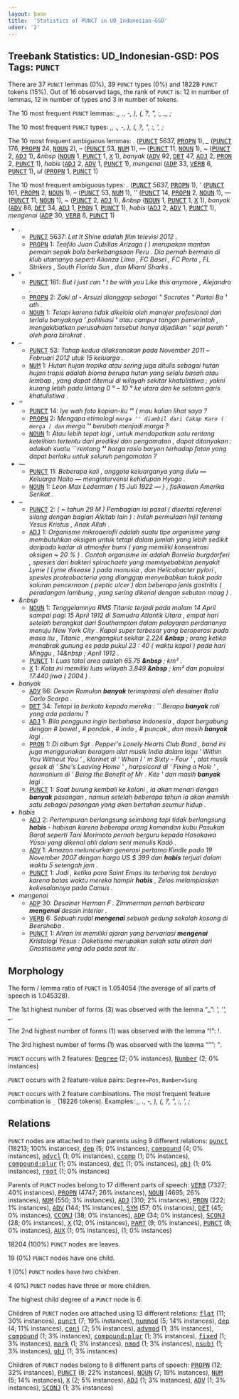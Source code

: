 ```yaml
---
layout: base
title:  'Statistics of PUNCT in UD_Indonesian-GSD'
udver: '2'
---
```


## Treebank Statistics: UD_Indonesian-GSD: POS Tags: `PUNCT`

There are 37 `PUNCT` lemmas (0%), 39 `PUNCT` types (0%) and 18228 `PUNCT` tokens (15%).
Out of 16 observed tags, the rank of `PUNCT` is: 12 in number of lemmas, 12 in number of types and 3 in number of tokens.

The 10 most frequent `PUNCT` lemmas: <em>,, ., -, ), (, ?, ", :, _, ;</em>

The 10 most frequent `PUNCT` types:  <em>,, ., -, ), (, ?, ", :, ', ;</em>

The 10 most frequent ambiguous lemmas: <em>.</em> (<tt><a href="id_gsd-pos-PUNCT.html">PUNCT</a></tt> 5637, <tt><a href="id_gsd-pos-PROPN.html">PROPN</a></tt> 1), <em>_</em> (<tt><a href="id_gsd-pos-PUNCT.html">PUNCT</a></tt> 176, <tt><a href="id_gsd-pos-PROPN.html">PROPN</a></tt> 24, <tt><a href="id_gsd-pos-NOUN.html">NOUN</a></tt> 2), <em>–</em> (<tt><a href="id_gsd-pos-PUNCT.html">PUNCT</a></tt> 53, <tt><a href="id_gsd-pos-NUM.html">NUM</a></tt> 1), <em>—</em> (<tt><a href="id_gsd-pos-PUNCT.html">PUNCT</a></tt> 11, <tt><a href="id_gsd-pos-NOUN.html">NOUN</a></tt> 1), <em>~</em> (<tt><a href="id_gsd-pos-PUNCT.html">PUNCT</a></tt> 2, <tt><a href="id_gsd-pos-ADJ.html">ADJ</a></tt> 1), <em>&amp;nbsp</em> (<tt><a href="id_gsd-pos-NOUN.html">NOUN</a></tt> 1, <tt><a href="id_gsd-pos-PUNCT.html">PUNCT</a></tt> 1, <tt><a href="id_gsd-pos-X.html">X</a></tt> 1), <em>banyak</em> (<tt><a href="id_gsd-pos-ADV.html">ADV</a></tt> 92, <tt><a href="id_gsd-pos-DET.html">DET</a></tt> 47, <tt><a href="id_gsd-pos-ADJ.html">ADJ</a></tt> 2, <tt><a href="id_gsd-pos-PRON.html">PRON</a></tt> 2, <tt><a href="id_gsd-pos-PUNCT.html">PUNCT</a></tt> 1), <em>habis</em> (<tt><a href="id_gsd-pos-ADJ.html">ADJ</a></tt> 2, <tt><a href="id_gsd-pos-ADV.html">ADV</a></tt> 1, <tt><a href="id_gsd-pos-PUNCT.html">PUNCT</a></tt> 1), <em>mengenai</em> (<tt><a href="id_gsd-pos-ADP.html">ADP</a></tt> 33, <tt><a href="id_gsd-pos-VERB.html">VERB</a></tt> 6, <tt><a href="id_gsd-pos-PUNCT.html">PUNCT</a></tt> 1), <em>ul</em> (<tt><a href="id_gsd-pos-PROPN.html">PROPN</a></tt> 1, <tt><a href="id_gsd-pos-PUNCT.html">PUNCT</a></tt> 1)

The 10 most frequent ambiguous types:  <em>.</em> (<tt><a href="id_gsd-pos-PUNCT.html">PUNCT</a></tt> 5637, <tt><a href="id_gsd-pos-PROPN.html">PROPN</a></tt> 1), <em>'</em> (<tt><a href="id_gsd-pos-PUNCT.html">PUNCT</a></tt> 161, <tt><a href="id_gsd-pos-PROPN.html">PROPN</a></tt> 2, <tt><a href="id_gsd-pos-NOUN.html">NOUN</a></tt> 1), <em>–</em> (<tt><a href="id_gsd-pos-PUNCT.html">PUNCT</a></tt> 53, <tt><a href="id_gsd-pos-NUM.html">NUM</a></tt> 1), <em>''</em> (<tt><a href="id_gsd-pos-PUNCT.html">PUNCT</a></tt> 14, <tt><a href="id_gsd-pos-PROPN.html">PROPN</a></tt> 2, <tt><a href="id_gsd-pos-NOUN.html">NOUN</a></tt> 1), <em>—</em> (<tt><a href="id_gsd-pos-PUNCT.html">PUNCT</a></tt> 11, <tt><a href="id_gsd-pos-NOUN.html">NOUN</a></tt> 1), <em>~</em> (<tt><a href="id_gsd-pos-PUNCT.html">PUNCT</a></tt> 2, <tt><a href="id_gsd-pos-ADJ.html">ADJ</a></tt> 1), <em>&amp;nbsp</em> (<tt><a href="id_gsd-pos-NOUN.html">NOUN</a></tt> 1, <tt><a href="id_gsd-pos-PUNCT.html">PUNCT</a></tt> 1, <tt><a href="id_gsd-pos-X.html">X</a></tt> 1), <em>banyak</em> (<tt><a href="id_gsd-pos-ADV.html">ADV</a></tt> 86, <tt><a href="id_gsd-pos-DET.html">DET</a></tt> 34, <tt><a href="id_gsd-pos-ADJ.html">ADJ</a></tt> 1, <tt><a href="id_gsd-pos-PRON.html">PRON</a></tt> 1, <tt><a href="id_gsd-pos-PUNCT.html">PUNCT</a></tt> 1), <em>habis</em> (<tt><a href="id_gsd-pos-ADJ.html">ADJ</a></tt> 2, <tt><a href="id_gsd-pos-ADV.html">ADV</a></tt> 1, <tt><a href="id_gsd-pos-PUNCT.html">PUNCT</a></tt> 1), <em>mengenai</em> (<tt><a href="id_gsd-pos-ADP.html">ADP</a></tt> 30, <tt><a href="id_gsd-pos-VERB.html">VERB</a></tt> 6, <tt><a href="id_gsd-pos-PUNCT.html">PUNCT</a></tt> 1)


* <em>.</em>
  * <tt><a href="id_gsd-pos-PUNCT.html">PUNCT</a></tt> 5637: <em>Let It Shine adalah film televisi 2012 <b>.</b></em>
  * <tt><a href="id_gsd-pos-PROPN.html">PROPN</a></tt> 1: <em>Teófilo Juan Cubillas Arizaga ( ) merupakan mantan pemain sepak bola berkebangsaan Peru . Dia pernah bermain di klub utamanya seperti Alianza Lima , FC Basel , FC Porto , FL Strikers , South Florida Sun , dan Miami Sharks <b>.</b></em>
* <em>'</em>
  * <tt><a href="id_gsd-pos-PUNCT.html">PUNCT</a></tt> 161: <em>But I just can <b>'</b> t be with you Like this anymore , Alejandro .</em>
  * <tt><a href="id_gsd-pos-PROPN.html">PROPN</a></tt> 2: <em>Zaki al - Arsuzi dianggap sebagai " Socrates " Partai Ba <b>'</b> ath .</em>
  * <tt><a href="id_gsd-pos-NOUN.html">NOUN</a></tt> 1: <em>Tetapi karena tidak dikelola oleh manajer profesional dan terlalu banyaknya ' politisasi <b>'</b> atau campur tangan pemerintah , mengakibatkan perusahaan tersebut hanya dijadikan ' sapi perah ' oleh para birokrat .</em>
* <em>–</em>
  * <tt><a href="id_gsd-pos-PUNCT.html">PUNCT</a></tt> 53: <em>Tahap kedua dilaksanakan pada November 2011 <b>–</b> Februari 2012 utuk 15 keluarga .</em>
  * <tt><a href="id_gsd-pos-NUM.html">NUM</a></tt> 1: <em>Hutan hujan tropika atau sering juga ditulis sebagai hutan hujan tropis adalah bioma berupa hutan yang selalu basah atau lembap , yang dapat ditemui di wilayah sekitar khatulistiwa ; yakni kurang lebih pada lintang 0 ° <b>–</b> 10 ° ke utara dan ke selatan garis khatulistiwa .</em>
* <em>''</em>
  * <tt><a href="id_gsd-pos-PUNCT.html">PUNCT</a></tt> 14: <em>Iye wah foto kopian-ku <b>''</b> ( mau kalian lihat saya ?</em>
  * <tt><a href="id_gsd-pos-PROPN.html">PROPN</a></tt> 2: <em>Mengapa etimologi `` marga '' diambil dari Cakap Karo ( merga ) dan `` merga <b>''</b> berubah menjadi marga ?</em>
  * <tt><a href="id_gsd-pos-NOUN.html">NOUN</a></tt> 1: <em>Atau lebih tepat lagi , untuk mendapatkan satu rentang ketelitian tertentu dari prediksi dan pengamatan , dapat ditanyakan : adakah suatu `` rentang <b>''</b> harga rasio baryon terhadap foton yang dapat berlaku untuk seluruh pengamatan ?</em>
* <em>—</em>
  * <tt><a href="id_gsd-pos-PUNCT.html">PUNCT</a></tt> 11: <em>Beberapa kali , anggota keluarganya yang dulu <b>—</b> Keluarga Naito <b>—</b> mengintervensi kehidupan Hyogo .</em>
  * <tt><a href="id_gsd-pos-NOUN.html">NOUN</a></tt> 1: <em>Leon Max Lederman ( 15 Juli 1922 <b>—</b> ) , fisikawan Amerika Serikat .</em>
* <em>~</em>
  * <tt><a href="id_gsd-pos-PUNCT.html">PUNCT</a></tt> 2: <em>( <b>~</b> tahun 29 M ) Pembagian isi pasal ( disertai referensi silang dengan bagian Alkitab lain ) : Inilah permulaan Injil tentang Yesus Kristus , Anak Allah .</em>
  * <tt><a href="id_gsd-pos-ADJ.html">ADJ</a></tt> 1: <em>Organisme mikroaerofil adalah suatu tipe organisme yang membutuhkan oksigen untuk tetapi dalam jumlah yang lebih sedikit daripada kadar di atmosfer bumi ( yang memiliki konsentrasi oksigen <b>~</b> 20 % ) . Contoh organisme ini adalah Borrelia burgdorferi , spesies dari bakteri spirochaete yang memnyebabkan penyakit Lyme ( Lyme disease ) pada manusia , dan Helicobacter pylori , spesies proteobacteria yang dianggap menyebabkan tukak pada saluran pencernaan ( peptic ulcer ) dan beberapa jenis gastritis ( peradangan lambung , yang sering dikenal dengan sebutan maag ) .</em>
* <em>&amp;nbsp</em>
  * <tt><a href="id_gsd-pos-NOUN.html">NOUN</a></tt> 1: <em>Tenggelamnya RMS Titanic terjadi pada malam 14 April sampai pagi 15 April 1912 di Samudra Atlantik Utara , empat hari setelah berangkat dari Southampton dalam pelayaran perdananya menuju New York City . Kapal super terbesar yang beroperasi pada masa itu , Titanic , mengangkut sekitar 2.224 <b>&amp;nbsp</b> ; orang ketika menabrak gunung es pada pukul 23 : 40 ( waktu kapal ) pada hari Minggu , 14&amp;nbsp ; April 1912 .</em>
  * <tt><a href="id_gsd-pos-PUNCT.html">PUNCT</a></tt> 1: <em>Luas total area adalah 65.75 <b>&amp;nbsp</b> ; km² .</em>
  * <tt><a href="id_gsd-pos-X.html">X</a></tt> 1: <em>Kota ini memiliki luas wilayah 3.849 <b>&amp;nbsp</b> ; km² dan populasi 17.440 jiwa ( 2004 ) .</em>
* <em>banyak</em>
  * <tt><a href="id_gsd-pos-ADV.html">ADV</a></tt> 86: <em>Desain Romulan <b>banyak</b> terinspirasi oleh desainer Italia Carlo Scarpa .</em>
  * <tt><a href="id_gsd-pos-DET.html">DET</a></tt> 34: <em>Tetapi Ia berkata kepada mereka : `` Berapa <b>banyak</b> roti yang ada padamu ?</em>
  * <tt><a href="id_gsd-pos-ADJ.html">ADJ</a></tt> 1: <em>Bila pengguna ingin berbahasa Indonesia , dapat bergabung dengan # bawel , # pondok , # indo , # puncak , dan masih <b>banyak</b> lagi .</em>
  * <tt><a href="id_gsd-pos-PRON.html">PRON</a></tt> 1: <em>Di album Sgt . Pepper's Lonely Hearts Club Band , band ini juga menggunakan beragam alat musik India dalam lagu ' Within You Without You ' , klarinet di ' When I ' m Sixty - Four ' , alat musik gesek di ' She's Leaving Home ' , harpsicord di ' Fixing a Hole ' , harmonium di ' Being the Benefit of Mr . Kite ' dan masih <b>banyak</b> lagi .</em>
  * <tt><a href="id_gsd-pos-PUNCT.html">PUNCT</a></tt> 1: <em>Saat burung kembali ke koloni , ia akan menari dengan <b>banyak</b> pasangan , namun setelah beberapa tahun ia akan memilih satu sebagai pasangan yang akan bertahan seumur hidup .</em>
* <em>habis</em>
  * <tt><a href="id_gsd-pos-ADJ.html">ADJ</a></tt> 2: <em>Pertempuran berlangsung seimbang tapi tidak berlangsung <b>habis</b> - habisan karena beberapa orang komandan kubu Pasukan Barat seperti Tani Morimoto pernah berguru kepada Hosokawa Yūsai yang dikenal ahli dalam seni menulis Kadō .</em>
  * <tt><a href="id_gsd-pos-ADV.html">ADV</a></tt> 1: <em>Amazon meluncurkan generasi pertama Kindle pada 19 November 2007 dengan harga US $ 399 dan <b>habis</b> terjual dalam waktu 5 setengah jam .</em>
  * <tt><a href="id_gsd-pos-PUNCT.html">PUNCT</a></tt> 1: <em>Jadi , ketika para Saint Emas itu terbaring tak berdaya karena batas waktu mereka hampir <b>habis</b> , Zelos melampiaskan kekesalannya pada Camus .</em>
* <em>mengenai</em>
  * <tt><a href="id_gsd-pos-ADP.html">ADP</a></tt> 30: <em>Desainer Herman F . ZImmerman pernah berbicara <b>mengenai</b> desain interior .</em>
  * <tt><a href="id_gsd-pos-VERB.html">VERB</a></tt> 6: <em>Sebuah rudal <b>mengenai</b> sebuah gedung sekolah kosong di Beersheba .</em>
  * <tt><a href="id_gsd-pos-PUNCT.html">PUNCT</a></tt> 1: <em>Aliran ini memiliki ajaran yang bervariasi <b>mengenai</b> Kristologi Yesus : Doketisme merupakan salah satu aliran dari Gnostisisme yang ada pada saat itu .</em>

## Morphology

The form / lemma ratio of `PUNCT` is 1.054054 (the average of all parts of speech is 1.045328).

The 1st highest number of forms (3) was observed with the lemma “_”: <em>', '', _</em>.

The 2nd highest number of forms (1) was observed with the lemma “!”: <em>!</em>.

The 3rd highest number of forms (1) was observed with the lemma “"”: <em>"</em>.

`PUNCT` occurs with 2 features: <tt><a href="id_gsd-feat-Degree.html">Degree</a></tt> (2; 0% instances), <tt><a href="id_gsd-feat-Number.html">Number</a></tt> (2; 0% instances)

`PUNCT` occurs with 2 feature-value pairs: `Degree=Pos`, `Number=Sing`

`PUNCT` occurs with 2 feature combinations.
The most frequent feature combination is `_` (18226 tokens).
Examples: <em>,, ., -, ), (, ?, ", :, ', ;</em>


## Relations

`PUNCT` nodes are attached to their parents using 9 different relations: <tt><a href="id_gsd-dep-punct.html">punct</a></tt> (18213; 100% instances), <tt><a href="id_gsd-dep-dep.html">dep</a></tt> (5; 0% instances), <tt><a href="id_gsd-dep-compound.html">compound</a></tt> (4; 0% instances), <tt><a href="id_gsd-dep-advcl.html">advcl</a></tt> (1; 0% instances), <tt><a href="id_gsd-dep-ccomp.html">ccomp</a></tt> (1; 0% instances), <tt><a href="id_gsd-dep-compound-plur.html">compound:plur</a></tt> (1; 0% instances), <tt><a href="id_gsd-dep-det.html">det</a></tt> (1; 0% instances), <tt><a href="id_gsd-dep-obj.html">obj</a></tt> (1; 0% instances), <tt><a href="id_gsd-dep-root.html">root</a></tt> (1; 0% instances)

Parents of `PUNCT` nodes belong to 17 different parts of speech: <tt><a href="id_gsd-pos-VERB.html">VERB</a></tt> (7327; 40% instances), <tt><a href="id_gsd-pos-PROPN.html">PROPN</a></tt> (4747; 26% instances), <tt><a href="id_gsd-pos-NOUN.html">NOUN</a></tt> (4695; 26% instances), <tt><a href="id_gsd-pos-NUM.html">NUM</a></tt> (550; 3% instances), <tt><a href="id_gsd-pos-ADJ.html">ADJ</a></tt> (310; 2% instances), <tt><a href="id_gsd-pos-PRON.html">PRON</a></tt> (222; 1% instances), <tt><a href="id_gsd-pos-ADV.html">ADV</a></tt> (144; 1% instances), <tt><a href="id_gsd-pos-SYM.html">SYM</a></tt> (57; 0% instances), <tt><a href="id_gsd-pos-DET.html">DET</a></tt> (45; 0% instances), <tt><a href="id_gsd-pos-CCONJ.html">CCONJ</a></tt> (38; 0% instances), <tt><a href="id_gsd-pos-ADP.html">ADP</a></tt> (34; 0% instances), <tt><a href="id_gsd-pos-SCONJ.html">SCONJ</a></tt> (28; 0% instances), <tt><a href="id_gsd-pos-X.html">X</a></tt> (12; 0% instances), <tt><a href="id_gsd-pos-PART.html">PART</a></tt> (9; 0% instances), <tt><a href="id_gsd-pos-PUNCT.html">PUNCT</a></tt> (8; 0% instances), <tt><a href="id_gsd-pos-AUX.html">AUX</a></tt> (1; 0% instances),  (1; 0% instances)

18204 (100%) `PUNCT` nodes are leaves.

19 (0%) `PUNCT` nodes have one child.

1 (0%) `PUNCT` nodes have two children.

4 (0%) `PUNCT` nodes have three or more children.

The highest child degree of a `PUNCT` node is 6.

Children of `PUNCT` nodes are attached using 13 different relations: <tt><a href="id_gsd-dep-flat.html">flat</a></tt> (11; 30% instances), <tt><a href="id_gsd-dep-punct.html">punct</a></tt> (7; 19% instances), <tt><a href="id_gsd-dep-nummod.html">nummod</a></tt> (5; 14% instances), <tt><a href="id_gsd-dep-dep.html">dep</a></tt> (4; 11% instances), <tt><a href="id_gsd-dep-conj.html">conj</a></tt> (2; 5% instances), <tt><a href="id_gsd-dep-advmod.html">advmod</a></tt> (1; 3% instances), <tt><a href="id_gsd-dep-compound.html">compound</a></tt> (1; 3% instances), <tt><a href="id_gsd-dep-compound-plur.html">compound:plur</a></tt> (1; 3% instances), <tt><a href="id_gsd-dep-fixed.html">fixed</a></tt> (1; 3% instances), <tt><a href="id_gsd-dep-mark.html">mark</a></tt> (1; 3% instances), <tt><a href="id_gsd-dep-nmod.html">nmod</a></tt> (1; 3% instances), <tt><a href="id_gsd-dep-nsubj.html">nsubj</a></tt> (1; 3% instances), <tt><a href="id_gsd-dep-obj.html">obj</a></tt> (1; 3% instances)

Children of `PUNCT` nodes belong to 8 different parts of speech: <tt><a href="id_gsd-pos-PROPN.html">PROPN</a></tt> (12; 32% instances), <tt><a href="id_gsd-pos-PUNCT.html">PUNCT</a></tt> (8; 22% instances), <tt><a href="id_gsd-pos-NOUN.html">NOUN</a></tt> (7; 19% instances), <tt><a href="id_gsd-pos-NUM.html">NUM</a></tt> (5; 14% instances), <tt><a href="id_gsd-pos-X.html">X</a></tt> (2; 5% instances), <tt><a href="id_gsd-pos-ADJ.html">ADJ</a></tt> (1; 3% instances), <tt><a href="id_gsd-pos-ADV.html">ADV</a></tt> (1; 3% instances), <tt><a href="id_gsd-pos-SCONJ.html">SCONJ</a></tt> (1; 3% instances)

